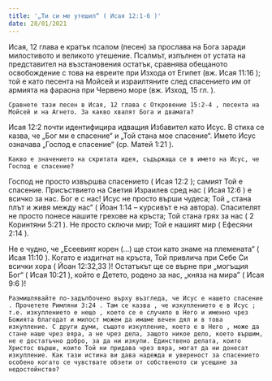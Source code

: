 ```yaml
---
title: '„Ти си ме утешил“ ( Исая 12:1-6 )'
date: 28/01/2021
---
```


Исая, 12 глава е кратък псалом (песен) за прослава на Бога заради милостивото и великото утешение. Псалмът, изпълнен от устата на представител на възстановения остатък, сравнява обещаното освобождение с това на евреите при Изхода от Египет (вж. Исая 11:16 ); той е като песента на Мойсей и израилтяните след спасението им от армията на фараона при Червено море (вж. Изход, 15 гл. ).

`Сравнете тази песен в Исая, 12 глава с Откровение 15:2-4 , песента на Мойсей и на Агнето. За какво хвалят Бога и двамата?`

Исая 12:2 почти идентифицира идващия Избавител като Исус. В стиха се казва, че „Бог ми е спасение“ и „Той стана мое спасение“. Името Исус означава „Господ е спасение“ (ср. Матей 1:21 ).

`Какво е значението на скритата идея, съдържаща се в името на Исус, че Господ е спасение?`

Господ не просто извършва спасението ( Исая 12:2 ); самият Той е спасение. Присъствието на Светия Израилев сред нас ( Исая 12:6 ) е всичко за нас. Бог е с нас! Исус не просто върши чудеса; Той „ стана плът и живя между нас“ ( Йоан 1:14 – курсивът е на автора). Спасителят не просто понесе нашите грехове на кръста; Той стана грях за нас ( 2 Коринтяни 5:21 ). Не просто сключи мир; Той е нашият мир ( Ефесяни 2:14 ).

Не е чудно, че „Есеевият корен (…) ще стои като знаме на племената“ ( Исая 11:10 ). Когато е издигнат на кръста, Той привлича при Себе Си всички хора ( Йоан 12:32,33 )! Остатъкът ще се върне при „могъщия Бог“ ( Исая 10:21 ), който е Детето, родено за нас, „княза на мира” ( Исая 9:6 )!

`Размишлявайте по-задълбочено върху възгледа, че Исус е нашето спасение . Прочетете Римляни 3:24 . Там се казва , че изкуплението е в Исус ; т.е. изкуплението е нещо , което се е случило в Него и именно чрез Божията благодат и милост можем да имаме вечен дял и в това изкупление. С други думи, същото изкупление, което е в Него , може да стане наше чрез вяра, а не чрез дела, защото никое дело, което вършим, не е достатъчно добро, за да ни изкупи. Единствено делата, които Христос върши, които Той ни придава чрез вяра, могат да ни донесат изкупление. Как тази истина ви дава надежда и увереност за спасението особено когато се чувствате обзети от собственото си усещане за недостойнство?`